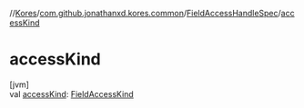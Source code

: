 //[Kores](../../../index.md)/[com.github.jonathanxd.kores.common](../index.md)/[FieldAccessHandleSpec](index.md)/[accessKind](access-kind.md)

# accessKind

[jvm]\
val [accessKind](access-kind.md): [FieldAccessKind](../../com.github.jonathanxd.kores.base/-field-access-kind/index.md)
